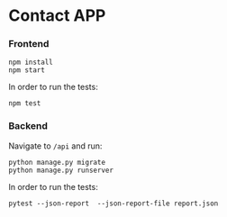 # Contact APP

### Frontend
```
npm install
npm start
```

In order to run the tests:
```
npm test
```

### Backend
Navigate to `/api` and run:

```
python manage.py migrate
python manage.py runserver
```

In order to run the tests:
```
pytest --json-report  --json-report-file report.json
```


